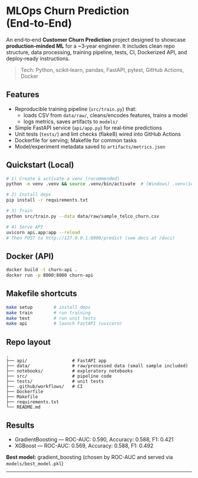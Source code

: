 # MLOps Churn Prediction (End‑to‑End)

An end‑to‑end **Customer Churn Prediction** project designed to showcase
**production‑minded ML** for a ~3‑year engineer. It includes clean repo
structure, data processing, training pipeline, tests, CI, Dockerized API, and
deploy‑ready instructions.

> Tech: Python, scikit‑learn, pandas, FastAPI, pytest, GitHub Actions, Docker

## Features
- Reproducible training pipeline (`src/train.py`) that:
  - loads CSV from `data/raw/`, cleans/encodes features, trains a model
  - logs metrics, saves artifacts to `models/`
- Simple FastAPI service (`api/app.py`) for real‑time predictions
- Unit tests (`tests/`) and lint checks (flake8) wired into GitHub Actions
- Dockerfile for serving; Makefile for common tasks
- Model/experiment metadata saved to `artifacts/metrics.json`

## Quickstart (Local)
```bash
# 1) Create & activate a venv (recommended)
python -m venv .venv && source .venv/bin/activate  # (Windows) .venv\Scripts\activate

# 2) Install deps
pip install -r requirements.txt

# 3) Train
python src/train.py --data data/raw/sample_telco_churn.csv

# 4) Serve API
uvicorn api.app:app --reload
# Then POST to http://127.0.0.1:8000/predict (see docs at /docs)
```

## Docker (API)
```bash
docker build -t churn-api .
docker run -p 8000:8000 churn-api
```

## Makefile shortcuts
```bash
make setup        # install deps
make train        # run training
make test         # run unit tests
make api          # launch FastAPI (uvicorn)
```

## Repo layout
```
.
├── api/                 # FastAPI app
├── data/                # raw/processed data (small sample included)
├── notebooks/           # exploratory notebooks
├── src/                 # pipeline code
├── tests/               # unit tests
├── .github/workflows/   # CI
├── Dockerfile
├── Makefile
├── requirements.txt
└── README.md
```

## Results
- GradientBoosting — ROC-AUC: 0.590, Accuracy: 0.588, F1: 0.421
- XGBoost — ROC-AUC: 0.569, Accuracy: 0.588, F1: 0.492

**Best model:** gradient_boosting (chosen by ROC-AUC and served via `models/best_model.pkl`)


---


